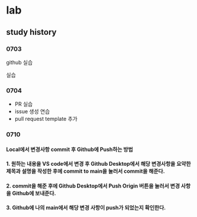 # lab

## study history
### 0703
github 실습

실습
### 0704
- PR 실습
- issue 생성 연습
- pull request template 추가

### 0710
#### Local에서 변경사항 commit 후 Github에 Push하는 방법
#### 1. 원하는 내용을 VS code에서 변경 후 Github Desktop에서 해당 변경사항을 요약한 제목과 설명을 작성한 후에 commit to main을 눌러서 commit을 해준다.
#### 2. commit을 해준 후에 Github Desktop에서 Push Origin 버튼을 눌러서 변경 사항을 Github에 보내준다.
#### 3. Github에 나의 main에서 해당 변경 사항이 push가 되었는지 확인한다.